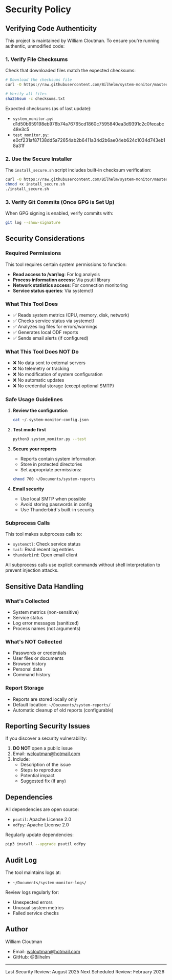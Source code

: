 # Security Policy

## Verifying Code Authenticity

This project is maintained by William Cloutman. To ensure you're running authentic, unmodified code:

### 1. Verify File Checksums

Check that downloaded files match the expected checksums:

```bash
# Download the checksums file
curl -O https://raw.githubusercontent.com/Bilhelm/system-monitor/master/checksums.txt

# Verify all files
sha256sum -c checksums.txt
```

Expected checksums (as of last update):
- `system_monitor.py`: d1d50b659198eb976b74a76765cd1860c7595840ea3d9391c2c0fecabc48e3c5
- `test_monitor.py`: e0cf231af87138dd5a72654ab2b6411a34d2b6ae04eb624c1034d743eb18a31f

### 2. Use the Secure Installer

The `install_secure.sh` script includes built-in checksum verification:

```bash
curl -O https://raw.githubusercontent.com/Bilhelm/system-monitor/master/install_secure.sh
chmod +x install_secure.sh
./install_secure.sh
```

### 3. Verify Git Commits (Once GPG is Set Up)

When GPG signing is enabled, verify commits with:

```bash
git log --show-signature
```

## Security Considerations

### Required Permissions

This tool requires certain system permissions to function:

- **Read access to /var/log**: For log analysis
- **Process information access**: Via psutil library
- **Network statistics access**: For connection monitoring
- **Service status queries**: Via systemctl

### What This Tool Does
- ✅ Reads system metrics (CPU, memory, disk, network)
- ✅ Checks service status via systemctl
- ✅ Analyzes log files for errors/warnings
- ✅ Generates local ODF reports
- ✅ Sends email alerts (if configured)

### What This Tool Does NOT Do
- ❌ No data sent to external servers
- ❌ No telemetry or tracking
- ❌ No modification of system configuration
- ❌ No automatic updates
- ❌ No credential storage (except optional SMTP)

### Safe Usage Guidelines

1. **Review the configuration**
   ```bash
   cat ~/.system-monitor-config.json
   ```

2. **Test mode first**
   ```bash
   python3 system_monitor.py --test
   ```

3. **Secure your reports**
   - Reports contain system information
   - Store in protected directories
   - Set appropriate permissions:
   ```bash
   chmod 700 ~/Documents/system-reports
   ```

4. **Email security**
   - Use local SMTP when possible
   - Avoid storing passwords in config
   - Use Thunderbird's built-in security

### Subprocess Calls

This tool makes subprocess calls to:
- `systemctl`: Check service status
- `tail`: Read recent log entries
- `thunderbird`: Open email client

All subprocess calls use explicit commands without shell interpretation to prevent injection attacks.

## Sensitive Data Handling

### What's Collected
- System metrics (non-sensitive)
- Service status
- Log error messages (sanitized)
- Process names (not arguments)

### What's NOT Collected
- Passwords or credentials
- User files or documents
- Browser history
- Personal data
- Command history

### Report Storage
- Reports are stored locally only
- Default location: `~/Documents/system-reports/`
- Automatic cleanup of old reports (configurable)

## Reporting Security Issues

If you discover a security vulnerability:

1. **DO NOT** open a public issue
2. Email: wcloutman@hotmail.com
3. Include:
   - Description of the issue
   - Steps to reproduce
   - Potential impact
   - Suggested fix (if any)

## Dependencies

All dependencies are open source:
- `psutil`: Apache License 2.0
- `odfpy`: Apache License 2.0

Regularly update dependencies:
```bash
pip3 install --upgrade psutil odfpy
```

## Audit Log

The tool maintains logs at:
- `~/Documents/system-monitor-logs/`

Review logs regularly for:
- Unexpected errors
- Unusual system metrics
- Failed service checks

## Author

William Cloutman
- Email: wcloutman@hotmail.com
- GitHub: @Bilhelm

---

Last Security Review: August 2025
Next Scheduled Review: February 2026